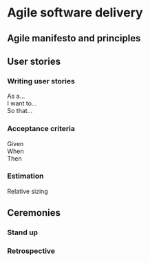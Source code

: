 # Agile software delivery

## Agile manifesto and principles

## User stories

### Writing user stories

As a... <br>
I want to... <br>
So that... <br>


### Acceptance criteria

Given <br>
When <br>
Then <br>

### Estimation

Relative sizing

## Ceremonies


### Stand up

### Retrospective
